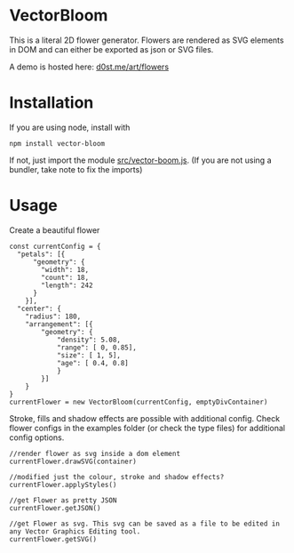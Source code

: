# VectorBloom

This is a literal 2D flower generator. Flowers are rendered as SVG elements in DOM and can either be exported as json or SVG files.

A demo is hosted here:
[d0st.me/art/flowers](https://d0st.me/art/flowers)

# Installation 
If you are using node, install with

```
npm install vector-bloom
```

If not, just import the module [src/vector-boom.js](https://github.com/d-0-s-t/vector-bloom/blob/main/src/vector-bloom.js). (If you are not using a bundler, take note to fix the imports)

# Usage

Create a beautiful flower

```
const currentConfig = {
  "petals": [{
      "geometry": {
        "width": 18,
        "count": 18,
        "length": 242
      }
	}],
  "center": {
    "radius": 180,
    "arrangement": [{
		"geometry": {
        	"density": 5.08,
        	"range": [ 0, 0.85],
        	"size": [ 1, 5],
        	"age": [ 0.4, 0.8]
			}
		}]
	}
}
currentFlower = new VectorBloom(currentConfig, emptyDivContainer)
```

Stroke, fills and shadow effects are possible with additional config. Check flower configs in the examples folder (or check the type files) for additional config options.

```
//render flower as svg inside a dom element
currentFlower.drawSVG(container)

//modified just the colour, stroke and shadow effects?
currentFlower.applyStyles()

//get Flower as pretty JSON
currentFlower.getJSON()

//get Flower as svg. This svg can be saved as a file to be edited in any Vector Graphics Editing tool.
currentFlower.getSVG()
```



